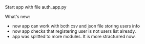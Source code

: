 Start app with file auth_app.py

What's new:
- now app can work with both csv and json file storing users info
- now app checks that registering user is not users list already.
- app was splitted to more modules. It is more stracturred now.
